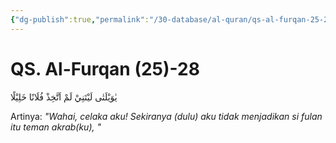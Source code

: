 ```yaml
---
{"dg-publish":true,"permalink":"/30-database/al-quran/qs-al-furqan-25-28/"}
---
```



# QS. Al-Furqan (25)-28
يٰوَيْلَتٰى لَيْتَنِيْ لَمْ اَتَّخِذْ فُلَانًا خَلِيْلًا 

Artinya: *"Wahai, celaka aku! Sekiranya (dulu) aku tidak menjadikan si fulan itu teman akrab(ku), "*
